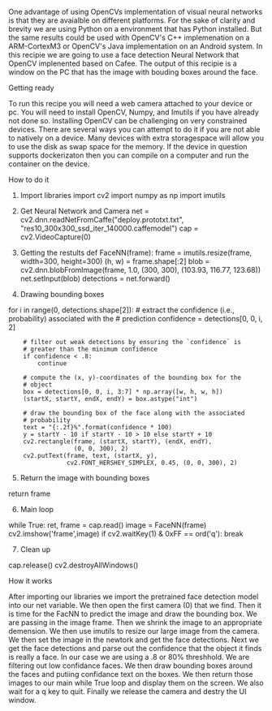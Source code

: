 One advantage of using OpenCVs implementation of visual neural networks is that they are avaialble on different platforms.  For the sake of clarity and brevity we are using Python on a environment that has Python installed.  But the same results could be used with OpenCV's C++ implemenation on a ARM-CortexM3 or OpenCV's Java implementation on an Android system.  In this recipie we are going to use a face detection Neural Network that OpenCV implenented based on Cafee.  The output of this recipie is a window on the PC that has the image with bouding boxes around the face.

Getting ready

To run this recipe you will need a web camera attached to your device or pc.  You will need to install OpenCV, Numpy, and Imutils if you have already not done so. Installing OpenCV can be challenging on very constrained devices.  There are several ways you can attempt to do it if you are not able to natively on a device.  Many devices with extra storagespace will allow you to use the disk as swap space for the memory.  If the device in question supports dockerizaton then you can compile on a computer and run the container on the device.

How to do it
1. Import libraries
import cv2
import numpy as np
import imutils

2. Get Neural Network and Camera
net = cv2.dnn.readNetFromCaffe("deploy.prototxt.txt", "res10_300x300_ssd_iter_140000.caffemodel")
cap = cv2.VideoCapture(0)

3. Getting the restults
def FaceNN(frame):
    frame = imutils.resize(frame, width=300, height=300)
    (h, w) = frame.shape[:2]
    blob = cv2.dnn.blobFromImage(frame, 1.0, (300, 300), (103.93, 116.77, 123.68))
    net.setInput(blob)
    detections = net.forward()

4. Drawing bounding boxes

  for i in range(0, detections.shape[2]):
        # extract the confidence (i.e., probability) associated with the
        # prediction
        confidence = detections[0, 0, i, 2]

        # filter out weak detections by ensuring the `confidence` is
        # greater than the minimum confidence
        if confidence < .8:
            continue

        # compute the (x, y)-coordinates of the bounding box for the
        # object
        box = detections[0, 0, i, 3:7] * np.array([w, h, w, h])
        (startX, startY, endX, endY) = box.astype("int")

        # draw the bounding box of the face along with the associated
        # probability
        text = "{:.2f}%".format(confidence * 100)
        y = startY - 10 if startY - 10 > 10 else startY + 10
        cv2.rectangle(frame, (startX, startY), (endX, endY),
                      (0, 0, 300), 2)
        cv2.putText(frame, text, (startX, y),
                    cv2.FONT_HERSHEY_SIMPLEX, 0.45, (0, 0, 300), 2)

5. Return the image with bounding boxes

  return frame

6. Main loop

while True:
    ret, frame = cap.read()
    image = FaceNN(frame)
    cv2.imshow('frame',image)
    if cv2.waitKey(1) & 0xFF == ord('q'):
        break

7. Clean up

cap.release()
cv2.destroyAllWindows()

How it works

After importing our libraries we import the pretrained face detection model into our net variable.  We then open the first camera (0) that we find.  Then it is time for the FacNN to predict the image and draw the bounding box.  We are passing in the image frame.  Then we shrink the image to an appropriate demension.  We then use imutils to resize our large image from the camera.  We then set the image in the newtork and get the face detections.  Next we get the face detections and parse out the confidence that the object it finds is really a face.  In our case we are using a .8 or 80% threshhold.  We are filtering out low confidance faces.  We then draw bounding boxes around the faces and putiing confidance text on the boxes.  We then return those images to our main while True loop and display them on the screen.  We also wait for a q key to quit.  Finally we release the camera and destry the UI window.


